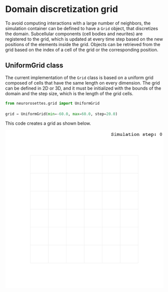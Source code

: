 # Domain discretization grid

To avoid computing interactions with a large number of neighbors, the simulation container
can be defined to have a `Grid` object, that discretizes the domain. Subcellular components
(cell bodies and neurites) are registered to the grid, which is updated at every time step
based on the new positions of the elements inside the grid. Objects can be retrieved from
the grid based on the index of a cell of the grid or the corresponding position.

## UniformGrid class

The current implementation of the `Grid` class is based on a uniform grid composed of cells
that have the same length on every dimension. The grid can be defined in 2D or 3D, and it must
be initialized with the bounds of the domain and the step size, which is the length of the
grid cells.

```python
from neurorosettes.grid import UniformGrid

grid = UniformGrid(min=-60.0, max=60.0, step=20.0)
```
This code creates a grid as shown below.

![grid](img/grid.png)
